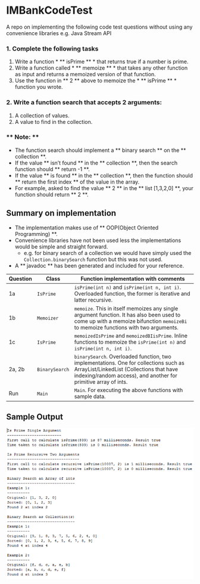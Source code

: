 # IMBankCodeTest
A repo on implementing the following code test questions without using any convenience libraries e.g. Java Stream API

### 1. Complete the following tasks
1. Write a function * ** isPrime ** * that returns true if a number is prime.
2. Write a function called * ** memoize ** * that takes any other function as input and returns a memoized version of that function.
3. Use the function in ** 2 ** above to memoize the * ** isPrime ** * function you wrote.


### 2. Write a function search that accepts 2 arguments:
1. A collection of values.
2. A value to find in the collection.

### ** Note: **
  - The function search should implement a ** binary search ** on the ** collection **.
  - If the value ** isn’t found ** in the ** collection **, then the search function should ** return -1 **. 
  - If the value ** is found ** in the ** collection **, then the function should ** return the first index ** of the value in the array.
  - For example, asked to find the value ** 2 ** in the ** list [1,3,2,0] **, your function should return ** 2 **.

## Summary on implementation
- The implementation makes use of ** OOP(Object Oriented Programming) **.
- Convenience libraries have not been used less the implementations would be simple and straight forward.
  - e.g. for binary search of a collection we would have simply used the `Collection.binarySearch` function but this was not used.
- A ** javadoc ** has been generated and included for your reference.

| Question | Class | Function implementation with comments |
| --- | --- | --- |
| 1a | `IsPrime` | `isPrime(int n)` and `isPrime(int n, int i)`. Overloaded function, the former is iterative and latter recursive. |
| 1b | `Memoizer` | `memoize`. This in itself memoizes any single argument function. It has also been used to come up with a memoize bifunction `memoizeBi` to memoize functions with two arguments. |
| 1c | `IsPrime` | `memoizedIsPrime` and `memoizedBIisPrime`. Inline functions to memoize the `isPrime(int n)` and `isPrime(int n, int i)`. |
| 2a, 2b | `BinarySearch` | `binarySearch`. Overloaded function, two implementations. One for collections such as ArrayList/LinkedList (Collections that have indexing/random access), and another for primitive array of ints. |
| Run | `Main` | `Main`. For executing the above functions with sample data. | 

## Sample Output
![Sample Output](https://github.com/sluchacha/IMBankCodeTest/blob/master/IMBankCodeTest/Sample%20Output.PNG)
